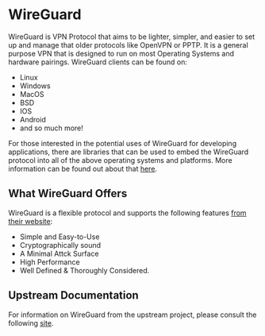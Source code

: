 
# WireGuard

WireGuard is VPN Protocol that aims to be lighter, simpler, and easier to set up and manage that older protocols like OpenVPN or PPTP. It is a general purpose VPN that is designed to run on most Operating Systems and hardware pairings. WireGuard clients can be found on:

* Linux
* Windows
* MacOS
* BSD
* IOS
* Android
* and so much more!

For those interested in the potential uses of WireGuard for developing applications, there are libraries that can be used to embed the WireGuard protocol into all of the above operating systems and platforms. More information can be found out about that [here](https://www.wireguard.com/embedding/).

## What WireGuard Offers

WireGuard is a flexible protocol and supports the following features [from their website](https://www.wireguard.com/):

* Simple and Easy-to-Use
* Cryptographically sound
* A Minimal Attck Surface
* High Performance
* Well Defined & Thoroughly Considered.

## Upstream Documentation

For information on WireGuard from the upstream project, please consult the following [site](https://www.wireguard.com/).
